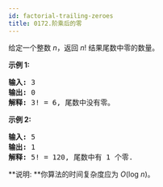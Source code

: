 ```yaml
---
id: factorial-trailing-zeroes
title: 0172.阶乘后的零
---
```

给定一个整数 _n_，返回 _n_! 结果尾数中零的数量。

**示例 1:**


<pre><strong>输入:</strong> 3<br/><strong>输出:</strong> 0<br/><strong>解释:</strong> 3! = 6, 尾数中没有零。</pre>

**示例 2:**


<pre><strong>输入:</strong> 5<br/><strong>输出:</strong> 1<br/><strong>解释:</strong> 5! = 120, 尾数中有 1 个零.</pre>

**说明: **你算法的时间复杂度应为 _O_(log _n_)。
